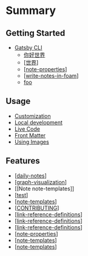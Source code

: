 # Summary

## Getting Started

- [Gatsby CLI](getting-started/gatsby-cli.mdx)
  - [你好世界](getting-started/你好世界.mdx)
  - [[世界]]
  - [[note-properties]]
  - [[write-notes-in-foam]]
  - [foo](http://example.com "Example Domain")

## Usage

- [Customization](usage/customization.mdx)
- [Local development](usage/local-development.mdx)
- [Live Code](usage/live-code.mdx)
- [Front Matter](usage/front-matter.mdx)
- [Using Images](usage/using-images.mdx)

## Features

- [[daily-notes]]
- [[graph-visualization]]
- [[Note note-templates]]
- [[test]]
- [[note-templates]]
- [[CONTRIBUTING]]
- [[link-reference-definitions]]
- [[link-reference-definitions]]
- [[link-reference-definitions]]
- [[note-properties]]
- [[note-templates]]
- [[note-templates]]


[//begin]: # "Autogenerated link references for markdown compatibility"
[世界]: ../../wiki/content1/世界.md "世界"
[note-properties]: ../../wiki/content1/features/note-properties.md "Note Properties"
[write-notes-in-foam]: ../../wiki/content1/how-to/write-notes-in-foam.md "Writing Notes"
[daily-notes]: ../../wiki/content/features/daily-notes.md "Daily notes"
[graph-visualization]: ../../wiki/content1/features/graph-visualization.md "Graph Visualization"
[test]: ../../wiki/content1/test.md "Test"
[note-templates]: ../../wiki/content/features/note-templates.md "Note Templates"
[CONTRIBUTING]: ../../CONTRIBUTING.md "Contributing"
[link-reference-definitions]: ../../wiki/content/features/link-reference-definitions.md "Link Reference Definitions"
[//end]: # "Autogenerated link references"